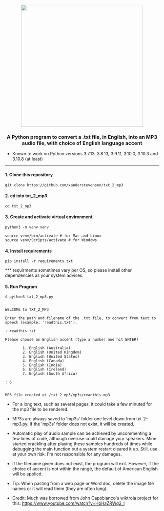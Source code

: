 <p align="center"><img src="https://github.com/xanderstevenson/txt-2-mp3/blob/main/media/txt-2-mp3-colors.png?raw=true" width=400) /></p>

<h3 align="center">A Python program to convert a .txt file, in English, into an MP3 audio file, with choice of English language accent</h3>


* Known to work on Python versions 3.7.13, 3.8.13, 3.9.11, 3.10.0, 3.10.3 and 3.10.8 (at least)

------


#### 1. Clone this repository
```
git clone https://github.com/xanderstevenson/txt_2_mp3
```


#### 2. cd into txt_2_mp3
```
cd txt_2_mp3
```


#### 3. Create and activate virtual environment
```
python3 -m venv venv

source venv/bin/activate # for Mac and Linux
source venv/Scripts/activate # for Windows
```


#### 4. Install requirements
```
pip install -r requirements.txt
```
*** requirments sometimes vary per OS, so please install other dependencies as your system advises.



#### 5. Run Program
```
$ python3 txt_2_mp3.py 


WELCOME to TXT_2_MP3

Enter the path and filename of the .txt file, to convert from text to speech (example: 'readthis.txt').

: readthis.txt

Please choose an English accent (type a number and hit ENTER)

        1. English (Australia)
        2. English (United Kingdom)
        3. English (United States)
        4. English (Canada)
        5. English (India)
        6. English (Ireland)
        7. English (South Africa)

: 6


MP3 file created at /txt_2_mp3/mp3s/readthis.mp3

```

* For a long text, such as several pages, it could take a few minuted for the mp3 file to be rendered.

- MP3s are always saved to 'mp3s' folder one level down from txt-2-mp3.py. If the 'mp3s' folder does not exist, it will be created.

- Automatic play of audio sample can be achieved by uncommenting a few lines of code, although overuse could damage your speakers. Mine started crackling after playing these samples hundreds of times while debugging the main function but a system restart cleared it up. Still, use at your own risk. I'm not responsible for any damages.

- if the filename given does not exist, the program will exit. However, if the choice of accent is not within the range, the default of American English will be applied.

- Tip: When pasting from a web page or Word doc, delete the image file names or it will read them (they are often long).


- Credit: Much was borrowed from John Capobianco's wiktrola project for this: https://www.youtube.com/watch?v=HbHaZRWq3_I

